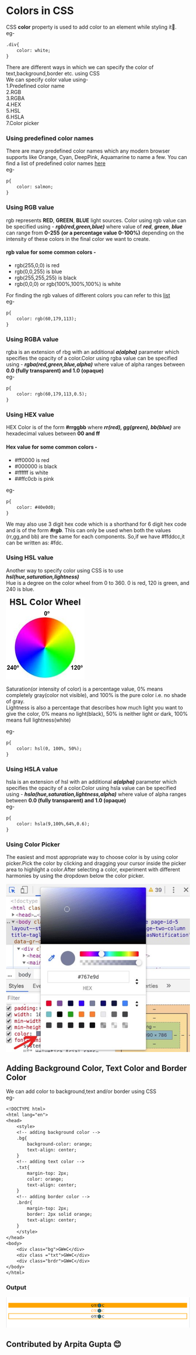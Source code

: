 # Colors in CSS  
CSS **color** property is used to add color to an element while styling it🎨.   
eg-
```
.div{
    color: white;
}
```
There are different ways in which we can specify the color of text,background,border etc. using CSS   
We can specify color value using-  
1.Predefined color name  
2.RGB  
3.RGBA  
4.HEX  
5.HSL  
6.HSLA  
7.Color picker
### Using predefined color names  
There are many predefined color names which any modern browser supports like Orange, Cyan, DeepPink, Aquamarine to name a few.
You can find a list of predefined color names [here](https://w3schools.sinsixx.com/css/css_colornames.asp.htm)  
eg-
```
p{
    color: salmon;
}
```
### Using RGB value  
rgb represents **RED**, **GREEN**, **BLUE** light sources. 
Color using rgb value can be specified using - ***rgb(red,green,blue)*** where value of ***red***, ***green***, ***blue*** can range from **0-255** **(or a percentage value 0-100%)** depending on the intensity of these colors in the final color we want to create.  
#### rgb value for some common colors -  
- rgb(255,0,0) is red  
- rgb(0,0,255) is blue  
- rgb(255,255,255) is black  
- rgb(0,0,0) or rgb(100%,100%,100%) is white  

For finding the rgb values of different colors you can refer to this [list](https://www.w3.org/wiki/CSS/Properties/color/keywords)  
eg-
```
p{
    color: rgb(60,179,113);
}
```  
### Using RGBA value  
rgba is an extension of rbg with an additional ***a(alpha)*** parameter which specifies the opacity of a color.Color using rgba value can be specified using - ***rgba(red,green,blue,alpha)*** where value of alpha ranges between **0.0 (fully transparent) and 1.0 (opaque)**  
eg-
```
p{
    color: rgb(60,179,113,0.5);
}
```  
### Using HEX value  
HEX Color is of the form **#rrggbb** where ***rr(red), gg(green), bb(blue)*** are hexadecimal values between **00 and ff**  
#### Hex value for some common colors -  
- #ff0000 is red  
- #000000 is black
- #ffffff is white  
- ##ffc0cb is pink  

eg-
```
p{
    color: #40e0d0;
}
```    
We may also use 3 digit hex code which is a shorthand for 6 digit hex code and is of the form ***#rgb***. This can only be used when both the values (rr,gg,and bb) are the same for each components. So,if we have #ffddcc,it can be written as: #fdc.  
### Using HSL value  
Another way to specify color using CSS is to use ***hsl(hue,saturation,lightness)***  
Hue is a degree on the color wheel from 0 to 360. 0 is red, 120 is green, and 240 is blue. 


![HSL Wheel](./HSLWheel.png)  

Saturation(or intensity of color) is a percentage value, 0% means completely gray(color not visible), and 100% is the pure color i.e. no shade of gray.  
Lightness is also a percentage that describes how much light you want to give the color, 0% means no light(black), 50% is neither light or dark, 100% means full lightness(white)  

eg-
```
p{
    color: hsl(0, 100%, 50%);
}
```    
### Using HSLA value 
hsla is an extension of hsl with an additional ***a(alpha)*** parameter which specifies the opacity of a color.Color using hsla value can be specified using - ***hsla(hue,saturation,lightness,alpha)*** where value of alpha ranges between **0.0 (fully transparent) and 1.0 (opaque)**  
eg-
```
p{
    color: hsla(9,100%,64%,0.6);
}
```  
### Using Color Picker  
The easiest and most appropriate way to choose color is by using color picker.Pick the color by clicking and dragging your cursor inside the picker area to highlight a color.After selecting a color, experiment with different harmonies by using the dropdown below the color picker.  

![Color Picker](./ColorPicker.jpg)  
## Adding Background Color, Text Color and Border Color  
We can add color to background,text and/or border using CSS  
eg-
```
<!DOCTYPE html>
<html lang="en">
<head>
    <style>
    <!-- adding background color -->
    .bg{
        background-color: orange;
        text-align: center;
    }
    <!-- adding text color -->
    .txt{
        margin-top: 2px;
        color: orange;
        text-align: center;
    }
    <!-- adding border color -->
    .brdr{
        margin-top: 2px;
        border: 2px solid orange;
        text-align: center;
    }
    </style>
</head>
<body>
    <div class="bg">GW❄️C</div>
    <div class ="txt">GW❄️C</div>
    <div class="brdr">GW❄️C</div>
</body>
</html>
```  
### Output  
![example](./Capture.png)  

## Contributed by Arpita Gupta 😊
